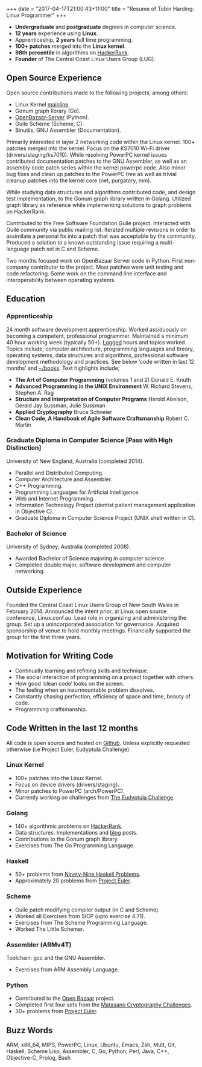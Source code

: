 +++
date = "2017-04-17T21:00:43+11:00"
title = "Resume of Tobin Harding: Linux Programmer"
+++

* **Undergraduate** and **postgraduate** degrees in computer science.
* **12 years** experience using **Linux**.
* Apprenticeship, **2 years** full time programming. 
* **100+ patches** merged into the **Linux kernel**.
* **98th percentile** in algorithms on [HackerRank](https://www.hackerrank.com/tcharding).
* **Founder** of The Central Coast Linux Users Group (LUG).

## Open Source Experience

Open source contributions made to the following projects, among others:

* Linux Kernel
  [mainline](http://git.kernel.org/cgit/linux/kernel/git/torvalds/linux.git/log/?qt=grep&q=me%40tobin.cc).
* Gonum graph library (Go).
* [OpenBazaar-Server](https://github.com/OpenBazaar/OpenBazaar-Server/graphs/contributors) (Python).
* Guile Scheme (Scheme, C).
* Binutils, GNU Assembler (Documentation).

Primarily interested in layer 2 networking code within the Linux
kernel. 100+ patches merged into the kernel. Focus on the KS7010 Wi-Fi
driver (drivers/staging/ks7010). While resolving PowerPC kernel issues
contributed documentation patches to the GNU Assembler, as well as an
assembly code patch series within the kernel powerpc code. Also minor
bug fixes and clean up patches to the PowerPC tree as well as trivial
cleanup patches into the kernel core (net, purgatory, mm).

While studying data structures and algorithms contributed code, and
design test implementation, to the Gonum graph library written in
Golang. Utilized graph library as reference while implementing
solutions to graph problems on HackerRank.

Contributed to the Free Software Foundation Guile project. Interacted
with Guile community via public mailing list. Iterated multiple
revisions in order to assimilate a personal fix into a patch that was
acceptable by the community. Produced a solution to a known
outstanding issue requiring a multi-language patch set in C and
Scheme.

Two months focused work on OpenBazaar Server code in Python. First
non-company contributor to the project. Most patches were unit testing
and code refactoring. Some work on the command line interface and
interoperability between operating systems.

## Education

### Apprenticeship

24 month software development apprenticeship. Worked assiduously on becoming a
competent, professional programmer. Maintained a minimum 40 hour working week
(typically 50+).
[Logged](https://github.com/tcharding/work-logs) hours and topics
worked. Topics include; computer architecture,
programming languages and theory, operating systems, data structures
and algorithms, professional software development methodology and practices. See
below ‘code written in last 12 months’ and
[~/books](http://tobin.cc/reading-list). Text highlights include;

* **The Art of Computer Programming** (volumes 1 and 2) Donald E. Knuth
* **Advanced Programming in the UNIX Environment** W. Richard Stevens, Stephen A. Rag
* **Structure and Interpretation of Computer Programs** Harold Abelson, Gerald Jay Sussman, Julie Sussman
* **Applied Cryptography** Bruce Schneier
* **Clean Code, A Handbook of Agile Software Craftsmanship** Robert C. Martin

### Graduate Diploma in Computer Science [Pass with High Distinction]

University of New England, Australia (completed 2014).

* Parallel and Distributed Computing.
* Computer Architecture and Assembler.
* C++ Programming.
* Programming Languages for Artificial Intelligence.
* Web and Internet Programming.
* Information Technology Project (dentist patient management application in Objective C).
* Graduate Diploma in Computer Science Project (UNIX shell written in C).

### Bachelor of Science
University of Sydney, Australia (completed 2008).

* Awarded Bachelor of Science majoring in computer science. 
* Completed double major, software development and computer networking.

## Outside Experience

Founded the Central Coast Linux Users Group of New South Wales in
February 2014. Announced the intent prior, at Linux open source
conference, Linux.conf.au. Lead role in organizing and administering
the group. Set up a unincorporated association for
governance. Acquired sponsorship of venue to hold monthly
meetings. Financially supported the group for the first three years.

## Motivation for Writing Code

* Continually learning and refining skills and technique.
* The social interaction of programming on a project together with others.
* How good ‘clean code’ looks on the screen.
* The feeling when an insurmountable problem dissolves.
* Constantly chasing perfection, efficiency of space and time, beauty of code.
* Programming craftsmanship.

## Code Written in the last 12 months

All code is open source and hosted on
[Github](https://github.com/tcharding/self_learning). Unless
explicitly requested otherwise (i.e Project Euler, Eudyptula Challenge).

### Linux Kernel
* 100+ patches into the Linux Kernel.
* Focus on device drivers (drivers/staging).
* Minor patches to PowerPC (arch/PowerPC).
* Currently working on challenges from [The Eudyptula Challenge](http://eudyptula-challenge.org/). 

### Golang
* 140+ algorithmic problems on [HackerRank](https://www.hackerrank.com/tcharding).
* Data structures. Implementations and [blog](http://tobin.cc/blog/)
posts.
* Contributions to the Gonum graph library.
* Exercises from The Go Programming Language.

### Haskell
* 50+ problems from [Ninety-Nine Haskell Problems](https://wiki.haskell.org/H-99:_Ninety-Nine_Haskell_Problems).
* Approximately 20 problems from [Project Euler](https://projecteuler.net/). 

### Scheme
* Guile patch modifying compiler output (in C and Scheme).
* Worked all Exercises from SICP (upto exercise 4.71).
* Exercises from The Scheme Programming Language.
* Worked The Little Schemer.

### Assembler (ARMv4T)
Toolchain: gcc and the GNU Assembler.

* Exercises from ARM Assembly Language.

### Python
* Contributed to the [Open Bazaar](https://github.com/OpenBazaar/OpenBazaar-Server) project. 
* Completed first four sets from the [Matasano Cryptography Challenges](https://cryptopals.com/). 
* 30+ problems from [Project Euler](https://projecteuler.net/).

## Buzz Words

ARM, x86_64, MIPS, PowerPC,
Linux, Ubuntu, Emacs, Zsh, Mutt, Git,
Haskell, Scheme Lisp, Assembler, C, Go, Python, Perl, Java, C++,  Objective-C, Prolog, Bash
